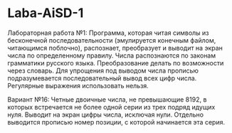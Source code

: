 # Laba-AiSD-1

Лабораторная работа №1:
Программа, которая читая символы из бесконечной последовательности (эмулируется конечным файлом, читающимся поблочно),
распознает, преобразует и выводит на экран числа по определенному правилу. Числа распознаются по законам грамматики
русского языка. Преобразование делать по возможности через словарь. Для упрощения под выводом числа прописью
подразумевается последовательный вывод всех цифр числа. Регулярные выражения использовать нельзя.

Вариант №16:
Четные двоичные числа, не превышающие 8192, в которых встречается не более одной серии из трех подряд идущих нуля.
Выводит на экран цифры числа, исключая нули. Отдельно выводится прописью номер позиции, с которой начинается эта серия.
